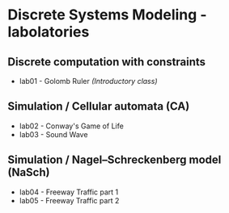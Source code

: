 # Discrete Systems Modeling - labolatories
## Discrete computation with constraints
- lab01 - Golomb Ruler  *(Introductory class)*
## Simulation / Cellular automata (CA)
- lab02 - Conway's Game of Life
- lab03 - Sound Wave
## Simulation / Nagel–Schreckenberg model (NaSch)
- lab04 - Freeway Traffic part 1
- lab05 - Freeway Traffic part 2
